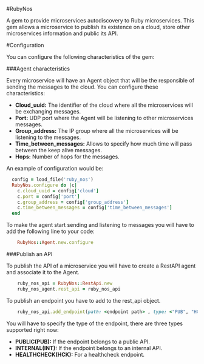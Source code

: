 #RubyNos

A gem to provide microservices autodiscovery to Ruby microservices. This gem allows a microservice to publish its
existence on a cloud, store other microservices information and public its API.

#Configuration

You can configure the following characteristics of the gem:

###Agent characteristics

Every microservice will have an Agent object that will be the responsible of sending the messages to the cloud. You can
configure these characteristics:

 * **Cloud_uuid:** The identifier of the cloud where all the microservices will be exchanging messages.
 * **Port:** UDP port where the Agent will be listening to other microservices messages.
 * **Group_address:** The IP group where all the microservices will be listening to the messages.
 * **Time_between_messages:** Allows to specify how much time will pass between the keep alive messages.
 * **Hops:** Number of hops for the messages.

An example of configuration would be:

  ```ruby
    config = load_file('ruby_nos')
    RubyNos.configure do |c|
      c.cloud_uuid = config['cloud']
      c.port = config['port']
      c.group_address = config['group_address']
      c.time_between_messages = config['time_between_messages']
    end
  ```

To make the agent start sending and listening to messages you will have to add the following line to your code:

  ```ruby
      RubyNos::Agent.new.configure
  ```

###Publish an API

To publish the API of a microservice you will have to create a RestAPI agent and associate it to the Agent.

  ```ruby
      ruby_nos_api = RubyNos::RestApi.new
      ruby_nos_agent.rest_api = ruby_nos_api
   ```

To publish an endpoint you have to add to the rest_api object.


  ```ruby
      ruby_nos_api.add_endpoint(path: <endpoint path> , type: <"PUB", "HCK", "INT">, port: <application port>)
  ```

You will have to specify the type of the endpoint, there are three types supported right now:

 * **PUBLIC(PUB):** If the endpoint belongs to a public API.
 * **INTERNAL(INT):** If the endpoint belongs to an internal API.
 * **HEALTHCHECK(HCK):** For a healthcheck endpoint.



